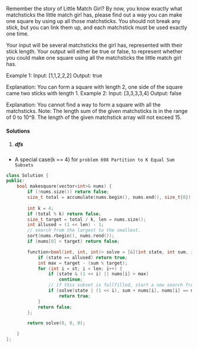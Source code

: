Remember the story of Little Match Girl? By now, you know exactly what matchsticks the little match girl has, please find out a way you can make one square by using up all those matchsticks. You should not break any stick, but you can link them up, and each matchstick must be used exactly one time.

Your input will be several matchsticks the girl has, represented with their stick length. Your output will either be true or false, to represent whether you could make one square using all the matchsticks the little match girl has.

Example 1:
Input: [1,1,2,2,2]
Output: true

Explanation: You can form a square with length 2, one side of the square came two sticks with length 1.
Example 2:
Input: [3,3,3,3,4]
Output: false

Explanation: You cannot find a way to form a square with all the matchsticks.
Note:
The length sum of the given matchsticks is in the range of 0 to 10^9.
The length of the given matchstick array will not exceed 15.

#### Solutions

1. ##### dfs

- A special case(k == 4) for `problem 698 Partition to K Equal Sum Subsets`

```c++
class Solution {
public:
    bool makesquare(vector<int>& nums) {
        if (!nums.size()) return false;
        size_t total = accumulate(nums.begin(), nums.end(), size_t{0});
        
        int k = 4;
        if (total % k) return false;
        size_t target = total / k, len = nums.size();
        int allused = (1 << len) - 1;
        // search from the largest to the smallest.
        sort(nums.rbegin(), nums.rend());
        if (nums[0] > target) return false;

        function<bool(int, int, int)> solve = [&](int state, int sum, int st) {
            if (state == allused) return true;
            int max = target - (sum % target);
            for (int i = st; i < len; i++) {
                if (state & (1 << i) || nums[i] > max)
                    continue;
                // if this subset is fullfilled, start a new search from the beginning.
                if (solve(state | (1 << i), sum + nums[i], nums[i] == max ? 0 : i + 1))
                    return true;
            }
            return false;
        };

        return solve(0, 0, 0);

    }
};
```